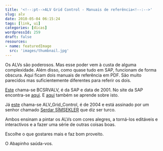 ```yaml
---
title: '<!--:pt-->ALV Grid Control - Manuais de referência<!--:-->'
slug: alv
date: 2010-05-04 06:15:24
tags: [link, ui]
categories: [dicas]
wordpressId: 259
draft: false
resources:
- name: featuredImage
  src: 'images/thumbnail.jpg'
---
```

Os ALVs são poderosos. Mas esse poder vem à custa de alguma complexidade. Além disso, como quase tudo em SAP, funcionam de forma obscura. Aqui ficam dois manuais de referência em PDF. São muito parecidos mas suficientemente diferentes para referir os dois.

[Este][1] chama-se BCSRVALV, é da SAP e data de 2001. No site da SAP encontra-se [aqui][2]. E [aqui][3] também se aprende sobre isto.

Já [este][4] chama-se ALV_Grid_Control, é de 2004 e está assinado por um senhor chamado [Serdar ŞİMŞEKLER][5] que diz ser turco.

Ambos ensinam a pintar os ALVs com cores alegres, a torná-los editáveis e interactivos e a fazer uma série de outras coisas boas.

Escolhe o que gostares mais e faz bom proveito.

O Abapinho saúda-vos.

   [1]: https://abapinho.com/wp-content/uploads/2010/05/BCSRVALV.pdf
   [2]: http://help.sap.com/printdocu/core/Print46c/EN/data/pdf/BCSRVALV/BCSRVALV.pdf
   [3]: http://help.sap.com/saphelp_nw04/helpdata/EN/8d/e994374c9cd355e10000009b38f8cf/frameset.htm
   [4]: https://abapinho.com/wp-content/uploads/2010/05/ALV_Grid_Control_2003.pdf
   [5]: http://uk.linkedin.com/in/ssimsekler
